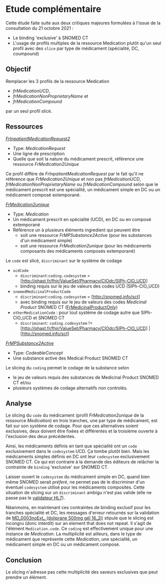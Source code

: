 # Etude complémentaire

Cette étude faite suite aux deux critiques majeures formulées à l'issue de la consultation du 21 octobre 2021 :

- Le binding 'exclusive' à SNOMED CT
- L'usage de profils multiples de la ressource Medication plutôt qu'un seul profil avec des `slice` par type de médicament (spécialité, DC, coumpound)

## Objectif

Remplacer les 3 profils de la ressource Medication

- *frMedicationUCD*,
- *frMedicationNonProprietaryName* et
- *frMedicationCompound*

par un seul profil slicé.

## Ressources

[*FrInpatientMedicationRequest2*](StructureDefinition-FrInpatientMedicationRequest2.html)

- Type: *MedicationRequest*
- Une ligne de prescription
- Quelle que soit la nature du médicament prescrit, référence une ressource *FrMedication2Unique*

Ce profil diffère de *FrInpatientMedicationRequest* par le fait qu'il ne référence que *FrMedication2Unique* et non pas *frMedicationUCD*, *frMedicationNonProprietaryName* ou *frMedicationCompound* selon que le médicament prescrit est une spécialité, un médicament simple en DC ou un médicament composé extemporané.

[*FrMedication2unique*](StructureDefinition-FrMedication2unique.html)

- Type: *Medication*
- Un médicament prescrit en spécialité (UCD), en DC ou en composé extemporané
- Référence un à plusieurs éléments ingredient qui peuvent être
  - soit une ressource *FrMPSubstance2Active* (pour les substances d'un médicament simple)
  - soit une ressource *FrMedication2unique* (pour les médicaments composants des médicaments composés extemporané)

Le `code` est slicé, `discriminant` sur le système de codage

- `ucdCode`
  - `discriminant`:`coding.codesystem` = [http://phast.fr/fhir/ValueSet/Pharmacy/CIOdc/SIPh-CIO_UCD]
  - binding requis sur le jeu de valeurs des codes UCD (SIPh-CIO_UCD)
- `snomedMedicinalProductCode`
  - `discriminant`:`coding.codesystem` = [http://snomed.info/sct]
  - avec binding requis sur le jeu de valeurs des codes *Medicinal Product* SNOMED CT ([FrMedicinalProductOnly](ValueSet-FrMedicinalProductOnly.html))
- `otherMedicationCode` : pour tout système de codage autre que SIPh-CIO_UCD et SNOMED CT
  - `discriminant`: `coding.codesystem` != [http://phast.fr/fhir/ValueSet/Pharmacy/CIOdc/SIPh-CIO_UCD] | [http://snomed.info/sct]

[*FrMPSubstance2Active*](StructureDefinition-FrMPSubstance2Active.html)

- Type: *CodeableConcept*
- Une substance active des Medical Product SNOMED CT

Le slicing du `coding` permet le codage de la substance selon

- le jeu de valeurs requis des substances de Medicinal Product SNOMED CT
  et/ou
- plusieurs systèmes de codage alternatifs non controlés.

## Analyse

Le slicing du `code` du médicament (profil *FrMedication2unique* de la ressource *Medication*) en trois tranches, une par type de médicament, est fait sur son système de codage. Pour que ces alternatives soient exclusives, deux doivent être fixées et différentes et la troisième ouverte à l'exclusion des deux précédentes.

Ainsi, les médicaments définis en tant que spécialité ont un `code` exclusivement dans le `codesystem` UCD. Ça tombe plutôt bien.
Mais les médicaments simples définis en DC ont leur `codesystem` exclusivement SNOMED CT. Ce qui est contraire à la demande des éditeurs de relâcher la contrainte de `binding` 'exclusive' sur SNOMED CT.

Laisser ouvert le `codesystem` du médicament simple en DC, quand bien même SNOMED serait *préferé*, ne permet pas de le discriminer d'un éventuel `codesystem` utilisé pour les médicaments composites. Cette situation de slicing sur un `discriminant` ambigu n'est pas valide (elle ne passe pas le [validateur HL7](https://confluence.hl7.org/display/FHIR/Using+the+FHIR+Validator#UsingtheFHIRValidator-Runningthevalidator)).

Néanmoins, en maintenant ces contraintes de binding exclusif pour les tranches spécialité et DC, les messages d'erreur retournés sur la validation de [MD_0003noExt_ (doliprane 500mg gél 16_2j)](MedicationDispense-14665.html) stipule que le slicing est incongru (donc interdit) sur an element that does not repeat. Il s'agit de l'élément `Medication.code`. Ce `coding` est effectivement unique pour une instance de *Medication*. La multiplicité est ailleurs, dans le type de médicament que représente cette *Medication*, une spécialité, un médicament simple en DC ou un médicament composé.

## Conclusion

Le slicing n'adresse pas cette multiplicité des saveurs exclusives que peut prendre un élément.
